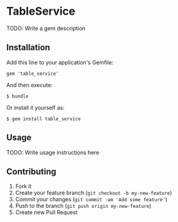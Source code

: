 # TableService

TODO: Write a gem description

## Installation

Add this line to your application's Gemfile:

    gem 'table_service'

And then execute:

    $ bundle

Or install it yourself as:

    $ gem install table_service

## Usage

TODO: Write usage instructions here

## Contributing

1. Fork it
2. Create your feature branch (`git checkout -b my-new-feature`)
3. Commit your changes (`git commit -am 'Add some feature'`)
4. Push to the branch (`git push origin my-new-feature`)
5. Create new Pull Request
